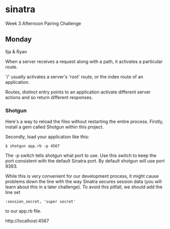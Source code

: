 # sinatra
Week 3 Afternoon Pairing Challenge

## Monday 
Ilja & Ryan


When a server receives a request along with a path, it activates a particular route.

'/' usually activates a server's 'root' route, or the index route of an application.

Routes, distinct entry points to an application activate different server actions and so return different responses.


### Shotgun

Here's a way to reload the files without restarting the entire process.
Firstly, install a gem called Shotgun within this project.

Secondly, load your application like this:
```
$ shotgun app.rb -p 4567
```
The -p switch tells shotgun what port to use. Use this switch to keep the port consistent with the default Sinatra port. By default shotgun will use port 9393.

While this is very convenient for our development process, it might cause problems down the line with the way Sinatra secures session data (you will learn about this in a later challenge). To avoid this pitfall, we should add the line set 
```
:session_secret, 'super secret' 
```
to our app.rb file.



http://localhost:4567

